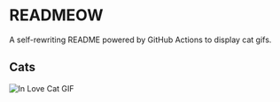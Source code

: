 # READMEOW

A self-rewriting README powered by GitHub Actions to display cat gifs.

## Cats

![In Love Cat GIF](https://media0.giphy.com/media/MDJ9IbxxvDUQM/200.gif?cid=9acd02dao25e69dd7h7719rxd1z99bei16bhphgvegb2lrcp&ep=v1_gifs_search&rid=200.gif&ct=g)
